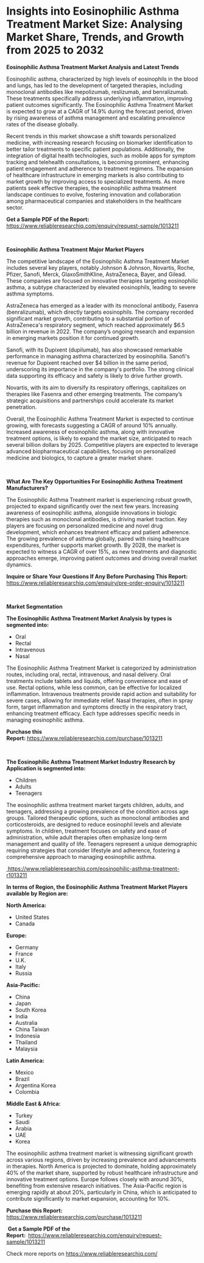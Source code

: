 <p><h1>Insights into Eosinophilic Asthma Treatment Market Size: Analysing Market Share, Trends, and Growth from 2025 to 2032</h1></p><p><strong>Eosinophilic Asthma Treatment Market Analysis and Latest Trends</strong></p>
<p><p>Eosinophilic asthma, characterized by high levels of eosinophils in the blood and lungs, has led to the development of targeted therapies, including monoclonal antibodies like mepolizumab, reslizumab, and benralizumab. These treatments specifically address underlying inflammation, improving patient outcomes significantly. The Eosinophilic Asthma Treatment Market is expected to grow at a CAGR of 14.9% during the forecast period, driven by rising awareness of asthma management and escalating prevalence rates of the disease globally.</p><p>Recent trends in this market showcase a shift towards personalized medicine, with increasing research focusing on biomarker identification to better tailor treatments to specific patient populations. Additionally, the integration of digital health technologies, such as mobile apps for symptom tracking and telehealth consultations, is becoming prominent, enhancing patient engagement and adherence to treatment regimens. The expansion of healthcare infrastructure in emerging markets is also contributing to market growth by improving access to specialized treatments. As more patients seek effective therapies, the eosinophilic asthma treatment landscape continues to evolve, fostering innovation and collaboration among pharmaceutical companies and stakeholders in the healthcare sector.</p></p>
<p><strong>Get a Sample PDF of the Report:&nbsp;</strong> <a href="https://www.reliableresearchiq.com/enquiry/request-sample/1013211?utm_campaign=2732&utm_medium=2&utm_source=Github&utm_content=ia&utm_term=05032025&utm_id=eosinophilic-asthma-treatment">https://www.reliableresearchiq.com/enquiry/request-sample/1013211</a></p>
<p>&nbsp;</p>
<p><strong>Eosinophilic Asthma Treatment Major Market Players</strong></p>
<p><p>The competitive landscape of the Eosinophilic Asthma Treatment Market includes several key players, notably Johnson & Johnson, Novartis, Roche, Pfizer, Sanofi, Merck, GlaxoSmithKline, AstraZeneca, Bayer, and Gilead. These companies are focused on innovative therapies targeting eosinophilic asthma, a subtype characterized by elevated eosinophils, leading to severe asthma symptoms.</p><p>AstraZeneca has emerged as a leader with its monoclonal antibody, Fasenra (benralizumab), which directly targets eosinophils. The company recorded significant market growth, contributing to a substantial portion of AstraZeneca's respiratory segment, which reached approximately $6.5 billion in revenue in 2022. The company’s ongoing research and expansion in emerging markets position it for continued growth.</p><p>Sanofi, with its Dupixent (dupilumab), has also showcased remarkable performance in managing asthma characterized by eosinophilia. Sanofi's revenue for Dupixent reached over $4 billion in the same period, underscoring its importance in the company's portfolio. The strong clinical data supporting its efficacy and safety is likely to drive further growth.</p><p>Novartis, with its aim to diversify its respiratory offerings, capitalizes on therapies like Fasenra and other emerging treatments. The company’s strategic acquisitions and partnerships could accelerate its market penetration.</p><p>Overall, the Eosinophilic Asthma Treatment Market is expected to continue growing, with forecasts suggesting a CAGR of around 10% annually. Increased awareness of eosinophilic asthma, along with innovative treatment options, is likely to expand the market size, anticipated to reach several billion dollars by 2025. Competitive players are expected to leverage advanced biopharmaceutical capabilities, focusing on personalized medicine and biologics, to capture a greater market share.</p></p>
<p>&nbsp;</p>
<p><strong>What Are The Key Opportunities For Eosinophilic Asthma Treatment Manufacturers?</strong></p>
<p><p>The Eosinophilic Asthma Treatment market is experiencing robust growth, projected to expand significantly over the next few years. Increasing awareness of eosinophilic asthma, alongside innovations in biologic therapies such as monoclonal antibodies, is driving market traction. Key players are focusing on personalized medicine and novel drug development, which enhances treatment efficacy and patient adherence. The growing prevalence of asthma globally, paired with rising healthcare expenditures, further supports market growth. By 2028, the market is expected to witness a CAGR of over 15%, as new treatments and diagnostic approaches emerge, improving patient outcomes and driving overall market dynamics.</p></p>
<p><strong>Inquire or Share Your Questions If Any Before Purchasing This Report:</strong> <a href="https://www.reliableresearchiq.com/enquiry/pre-order-enquiry/1013211?utm_campaign=2732&utm_medium=2&utm_source=Github&utm_content=ia&utm_term=05032025&utm_id=eosinophilic-asthma-treatment">https://www.reliableresearchiq.com/enquiry/pre-order-enquiry/1013211</a></p>
<p>&nbsp;</p>
<p><strong>Market Segmentation</strong></p>
<p><strong>The Eosinophilic Asthma Treatment Market Analysis by types is segmented into:</strong></p>
<p><ul><li>Oral</li><li>Rectal</li><li>Intravenous</li><li>Nasal</li></ul></p>
<p><p>The Eosinophilic Asthma Treatment Market is categorized by administration routes, including oral, rectal, intravenous, and nasal delivery. Oral treatments include tablets and liquids, offering convenience and ease of use. Rectal options, while less common, can be effective for localized inflammation. Intravenous treatments provide rapid action and suitability for severe cases, allowing for immediate relief. Nasal therapies, often in spray form, target inflammation and symptoms directly in the respiratory tract, enhancing treatment efficacy. Each type addresses specific needs in managing eosinophilic asthma.</p></p>
<p><strong>Purchase this Report:&nbsp;</strong><a href="https://www.reliableresearchiq.com/purchase/1013211?utm_campaign=2732&utm_medium=2&utm_source=Github&utm_content=ia&utm_term=05032025&utm_id=eosinophilic-asthma-treatment">https://www.reliableresearchiq.com/purchase/1013211</a></p>
<p>&nbsp;</p>
<p><strong>The Eosinophilic Asthma Treatment Market Industry Research by Application is segmented into:</strong></p>
<p><ul><li>Children</li><li>Adults</li><li>Teenagers</li></ul></p>
<p><p>The eosinophilic asthma treatment market targets children, adults, and teenagers, addressing a growing prevalence of the condition across age groups. Tailored therapeutic options, such as monoclonal antibodies and corticosteroids, are designed to reduce eosinophil levels and alleviate symptoms. In children, treatment focuses on safety and ease of administration, while adult therapies often emphasize long-term management and quality of life. Teenagers represent a unique demographic requiring strategies that consider lifestyle and adherence, fostering a comprehensive approach to managing eosinophilic asthma.</p></p>
<p><a href="https://www.reliableresearchiq.com/eosinophilic-asthma-treatment-r1013211?utm_campaign=2732&utm_medium=2&utm_source=Github&utm_content=ia&utm_term=05032025&utm_id=eosinophilic-asthma-treatment">&nbsp;https://www.reliableresearchiq.com/eosinophilic-asthma-treatment-r1013211</a></p>
<p><strong>In terms of Region, the Eosinophilic Asthma Treatment Market Players available by Region are:</strong></p>
<p>
    <p> <strong> North America: </strong>
        <ul>
            <li>United States</li>
            <li>Canada</li>
        </ul>
        </p> 
    <p> <strong> Europe: </strong>
        <ul>
            <li>Germany</li>
            <li>France</li>
            <li>U.K.</li>
            <li>Italy</li>
            <li>Russia</li>
        </ul>
        </p> 
    <p> <strong> Asia-Pacific: </strong>
        <ul>
            <li>China</li>
            <li>Japan</li>
            <li>South Korea</li>
            <li>India</li>
            <li>Australia</li>
            <li>China Taiwan</li>
            <li>Indonesia</li>
            <li>Thailand</li>
            <li>Malaysia</li>
        </ul>
        </p> 
    <p> <strong> Latin America: </strong>
        <ul>
            <li>Mexico</li>
            <li>Brazil</li>
            <li>Argentina Korea</li>
            <li>Colombia</li>
        </ul>
        </p> 
    <p> <strong> Middle East & Africa: </strong>
        <ul>
            <li>Turkey</li>
            <li>Saudi</li>
            <li>Arabia</li>
            <li>UAE</li>
            <li>Korea</li>
        </ul>
    </p>
    </p>
<p><p>The eosinophilic asthma treatment market is witnessing significant growth across various regions, driven by increasing prevalence and advancements in therapies. North America is projected to dominate, holding approximately 40% of the market share, supported by robust healthcare infrastructure and innovative treatment options. Europe follows closely with around 30%, benefiting from extensive research initiatives. The Asia-Pacific region is emerging rapidly at about 20%, particularly in China, which is anticipated to contribute significantly to market expansion, accounting for 10%.</p></p>
<p><strong>Purchase this Report: </strong><a href="https://www.reliableresearchiq.com/purchase/1013211?utm_campaign=2732&utm_medium=2&utm_source=Github&utm_content=ia&utm_term=05032025&utm_id=eosinophilic-asthma-treatment">https://www.reliableresearchiq.com/purchase/1013211</a></p>
<p>&nbsp;<strong>Get a Sample PDF of the Report:&nbsp;&nbsp;</strong><a href="https://www.reliableresearchiq.com/enquiry/request-sample/1013211?utm_campaign=2732&utm_medium=2&utm_source=Github&utm_content=ia&utm_term=05032025&utm_id=eosinophilic-asthma-treatment">https://www.reliableresearchiq.com/enquiry/request-sample/1013211</a></p>
<p><strong></strong></p>
<p>Check more reports on <a href="https://www.reliableresearchiq.com/?utm_campaign=2732&utm_medium=2&utm_source=Github&utm_content=ia&utm_term=05032025&utm_id=eosinophilic-asthma-treatment">https://www.reliableresearchiq.com/</a></p>